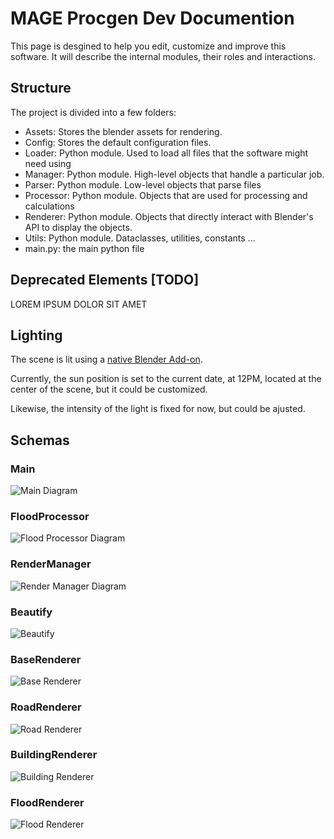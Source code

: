 # MAGE Procgen Dev Documention 

This page is desgined to help you edit, customize and improve this software.
It will describe the internal modules, their roles and interactions.

## Structure

The project is divided into a few folders:

  * Assets: Stores the blender assets for rendering.
  * Config: Stores the default configuration files.
  * Loader: Python module. Used to load all files that the software might need using
  * Manager: Python module. High-level objects that handle a particular job.
  * Parser: Python module. Low-level objects that parse files
  * Processor: Python module. Objects that are used for processing and calculations
  * Renderer: Python module. Objects that directly interact with Blender's API to display the objects.
  * Utils: Python module. Dataclasses, utilities, constants ...
  * main.py: the main python file


## Deprecated Elements [TODO]
    
LOREM IPSUM DOLOR SIT AMET

## Lighting

The scene is lit using a [native Blender Add-on](https://docs.blender.org/manual/en/3.5/addons/lighting/sun_position.html).

Currently, the sun position is set to the current date, at 12PM, located at the center of the scene, but it could be customized.

Likewise, the intensity of the light is fixed for now, but could be ajusted.

## Schemas

### Main
![Main Diagram](diagrams/exports/Main.svg)

### FloodProcessor
![Flood Processor Diagram](diagrams/exports/FloodProcessor.svg)

### RenderManager
![Render Manager Diagram](diagrams/exports/RenderManager.svg)

### Beautify
![Beautify](diagrams/exports/Beautify.svg)

### BaseRenderer
![Base Renderer](diagrams/exports/BaseRenderer.svg)

### RoadRenderer
![Road Renderer](diagrams/exports/RoadRenderer.svg)

### BuildingRenderer
![Building Renderer](diagrams/exports/BuildingRenderer.svg)

### FloodRenderer
![Flood Renderer](diagrams/exports/FloodRenderer.svg)
